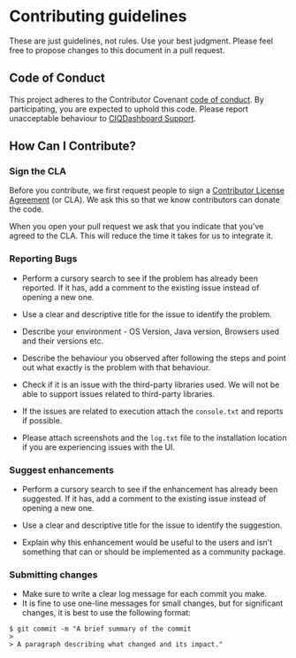 # Contributing guidelines

These are just guidelines, not rules. Use your best judgment. Please feel free to propose changes to this document in a pull request.

## Code of Conduct

This project adheres to the Contributor Covenant [code of conduct](CODE_OF_CONDUCT.md). By participating, you are expected to uphold this code. Please report unacceptable behaviour to [CIQDashboard Support](mailto:IDashboardSupport@cognizant.com).

## How Can I Contribute?

### Sign the CLA

Before you contribute, we first request people to sign a [Contributor License Agreement](Cognizant%20Technology%20Solutions%20Individual%20Contributor%20License%20Agreement.docx) (or CLA). We ask this so that we know contributors can donate the code.

When you open your pull request we ask that you indicate that you've agreed to the CLA. This will reduce the time it takes for us to integrate it.

### Reporting Bugs

* Perform a cursory search to see if the problem has already been reported. If it has, add a comment to the existing issue instead of opening a new one.

* Use a clear and descriptive title for the issue to identify the problem.

* Describe your environment - OS Version, Java version, Browsers used and their versions etc.

* Describe the behaviour you observed after following the steps and point out what exactly is the problem with that behaviour.

* Check if it is an issue with the third-party libraries used. We will not be able to support issues related to third-party libraries.

* If the issues are related to execution attach the `console.txt` and reports if possible.

* Please attach screenshots and the `log.txt` file to the installation location if you are experiencing issues with the UI.


### Suggest enhancements

* Perform a cursory search to see if the enhancement has already been suggested. If it has, add a comment to the existing issue instead of opening a new one.

* Use a clear and descriptive title for the issue to identify the suggestion.

* Explain why this enhancement would be useful to the users and isn't something that can or should be implemented as a community package.

### Submitting changes

- Make sure to write a clear log message for each commit you make. 
- It is fine to use one-line messages for small changes, but for significant changes, it is best to use the following format:

```
$ git commit -m "A brief summary of the commit
> 
> A paragraph describing what changed and its impact."
```